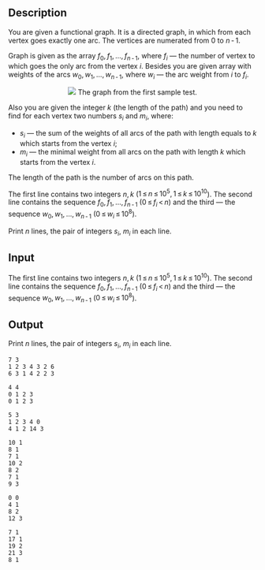 ## Description

<div><p>You are given a <span class="tex-font-style-it">functional graph</span>. It is a directed graph, in which from each vertex goes exactly one arc. The vertices are numerated from <span class="tex-span">0</span> to <span class="tex-span"><i>n</i> - 1</span>.</p><p>Graph is given as the array <span class="tex-span"><i>f</i><sub class="lower-index">0</sub>, <i>f</i><sub class="lower-index">1</sub>, ..., <i>f</i><sub class="lower-index"><i>n</i> - 1</sub></span>, where <span class="tex-span"><i>f</i><sub class="lower-index"><i>i</i></sub></span> — the number of vertex to which goes the only arc from the vertex <span class="tex-span"><i>i</i></span>. Besides you are given array with weights of the arcs <span class="tex-span"><i>w</i><sub class="lower-index">0</sub>, <i>w</i><sub class="lower-index">1</sub>, ..., <i>w</i><sub class="lower-index"><i>n</i> - 1</sub></span>, where <span class="tex-span"><i>w</i><sub class="lower-index"><i>i</i></sub></span> — the arc weight from <span class="tex-span"><i>i</i></span> to <span class="tex-span"><i>f</i><sub class="lower-index"><i>i</i></sub></span>.</p><center> <img class="tex-graphics" src="file://5obKb97o.png" style="max-width: 100.0%;max-height: 100.0%;">   <span class="tex-font-size-small">The graph from the first sample test.</span> </center><p>Also you are given the integer <span class="tex-span"><i>k</i></span> (the length of the path) and you need to find for each vertex two numbers <span class="tex-span"><i>s</i><sub class="lower-index"><i>i</i></sub></span> and <span class="tex-span"><i>m</i><sub class="lower-index"><i>i</i></sub></span>, where:</p><ul> <li> <span class="tex-span"><i>s</i><sub class="lower-index"><i>i</i></sub></span> — the sum of the weights of all arcs of the path with length equals to <span class="tex-span"><i>k</i></span> which starts from the vertex <span class="tex-span"><i>i</i></span>; </li><li> <span class="tex-span"><i>m</i><sub class="lower-index"><i>i</i></sub></span> — the minimal weight from all arcs on the path with length <span class="tex-span"><i>k</i></span> which starts from the vertex <span class="tex-span"><i>i</i></span>. </li></ul><p>The length of the path is the number of arcs on this path.</p></div><div class="input-specification"><p>The first line contains two integers <span class="tex-span"><i>n</i>, <i>k</i></span> (<span class="tex-span">1 ≤ <i>n</i> ≤ 10<sup class="upper-index">5</sup>, 1 ≤ <i>k</i> ≤ 10<sup class="upper-index">10</sup></span>). The second line contains the sequence <span class="tex-span"><i>f</i><sub class="lower-index">0</sub>, <i>f</i><sub class="lower-index">1</sub>, ..., <i>f</i><sub class="lower-index"><i>n</i> - 1</sub></span> (<span class="tex-span">0 ≤ <i>f</i><sub class="lower-index"><i>i</i></sub> &lt; <i>n</i></span>) and the third — the sequence <span class="tex-span"><i>w</i><sub class="lower-index">0</sub>, <i>w</i><sub class="lower-index">1</sub>, ..., <i>w</i><sub class="lower-index"><i>n</i> - 1</sub></span> (<span class="tex-span">0 ≤ <i>w</i><sub class="lower-index"><i>i</i></sub> ≤ 10<sup class="upper-index">8</sup></span>).</p></div><div class="output-specification"><p>Print <span class="tex-span"><i>n</i></span> lines, the pair of integers <span class="tex-span"><i>s</i><sub class="lower-index"><i>i</i></sub></span>, <span class="tex-span"><i>m</i><sub class="lower-index"><i>i</i></sub></span> in each line.</p></div>

## Input

<p>The first line contains two integers <span class="tex-span"><i>n</i>, <i>k</i></span> (<span class="tex-span">1 ≤ <i>n</i> ≤ 10<sup class="upper-index">5</sup>, 1 ≤ <i>k</i> ≤ 10<sup class="upper-index">10</sup></span>). The second line contains the sequence <span class="tex-span"><i>f</i><sub class="lower-index">0</sub>, <i>f</i><sub class="lower-index">1</sub>, ..., <i>f</i><sub class="lower-index"><i>n</i> - 1</sub></span> (<span class="tex-span">0 ≤ <i>f</i><sub class="lower-index"><i>i</i></sub> &lt; <i>n</i></span>) and the third — the sequence <span class="tex-span"><i>w</i><sub class="lower-index">0</sub>, <i>w</i><sub class="lower-index">1</sub>, ..., <i>w</i><sub class="lower-index"><i>n</i> - 1</sub></span> (<span class="tex-span">0 ≤ <i>w</i><sub class="lower-index"><i>i</i></sub> ≤ 10<sup class="upper-index">8</sup></span>).</p>

## Output

<p>Print <span class="tex-span"><i>n</i></span> lines, the pair of integers <span class="tex-span"><i>s</i><sub class="lower-index"><i>i</i></sub></span>, <span class="tex-span"><i>m</i><sub class="lower-index"><i>i</i></sub></span> in each line.</p>





```input1
7 3
1 2 3 4 3 2 6
6 3 1 4 2 2 3

```




```input2
4 4
0 1 2 3
0 1 2 3

```




```input3
5 3
1 2 3 4 0
4 1 2 14 3

```




```output1
10 1
8 1
7 1
10 2
8 2
7 1
9 3

```




```output2
0 0
4 1
8 2
12 3

```




```output3
7 1
17 1
19 2
21 3
8 1

```


